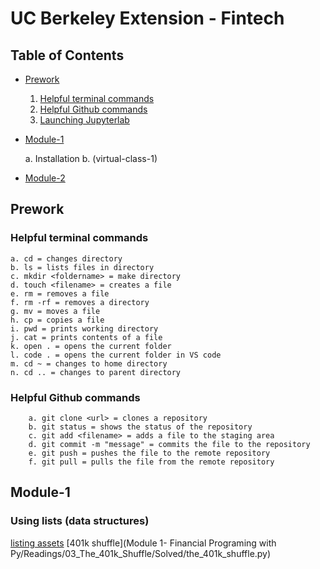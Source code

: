 # UC Berkeley Extension - Fintech

## Table of Contents

* [Prework](#Prework)

    1. [Helpful terminal commands](###helpful-terminal-commandsHelpful-terminal-commands)
    2. [Helpful Github commands](#helpful-github-commandsHelpful-Github-commands)
    3. [Launching Jupyterlab](#launching-jupyterlabLaunching-Jupyterlab)

* [Module-1](#Module-1)

    a. Installation
    b. (virtual-class-1)

* [Module-2](#Module-2)

## Prework

### Helpful terminal commands

    a. cd = changes directory
    b. ls = lists files in directory
    c. mkdir <foldername> = make directory
    d. touch <filename> = creates a file
    e. rm = removes a file
    f. rm -rf = removes a directory
    g. mv = moves a file
    h. cp = copies a file
    i. pwd = prints working directory
    j. cat = prints contents of a file
    k. open . = opens the current folder
    l. code . = opens the current folder in VS code
    m. cd ~ = changes to home directory
    n. cd .. = changes to parent directory

### Helpful Github commands

        a. git clone <url> = clones a repository
        b. git status = shows the status of the repository
        c. git add <filename> = adds a file to the staging area
        d. git commit -m "message" = commits the file to the repository
        e. git push = pushes the file to the remote repository
        f. git pull = pulls the file from the remote repository

## Module-1

### Using lists (data structures)

[listing assets](Solved/listing_assets.py)
[401k shuffle](Module 1- Financial Programing with Py/Readings/03_The_401k_Shuffle/Solved/the_401k_shuffle.py)



